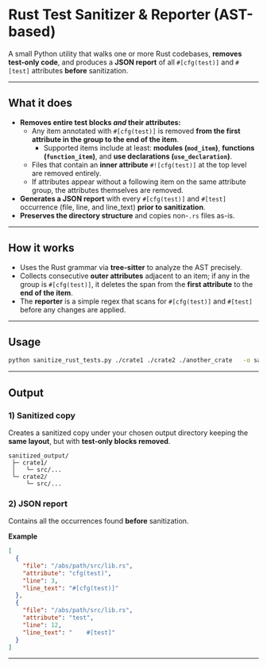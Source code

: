# Rust Test Sanitizer & Reporter (AST-based)

A small Python utility that walks one or more Rust codebases, **removes test-only code**, and produces a **JSON report** of all `#[cfg(test)]` and `#[test]` attributes **before** sanitization.

---

## What it does

- **Removes entire test blocks _and_ their attributes:**
  - Any item annotated with `#[cfg(test)]` is removed **from the first attribute in the group to the end of the item**.
    - Supported items include at least: **modules (`mod_item`)**, **functions (`function_item`)**, and **use declarations (`use_declaration`)**.
  - Files that contain an **inner attribute** `#![cfg(test)]` at the top level are removed entirely.
  - If attributes appear without a following item on the same attribute group, the attributes themselves are removed.
- **Generates a JSON report** with every `#[cfg(test)]` and `#[test]` occurrence (file, line, and line_text) **prior to sanitization**.
- **Preserves the directory structure** and copies non-`.rs` files as-is.

---

## How it works

- Uses the Rust grammar via **tree-sitter** to analyze the AST precisely.
- Collects consecutive **outer attributes** adjacent to an item; if any in the group is `#[cfg(test)]`, it deletes the span from the **first attribute** to the **end of the item**.
- The **reporter** is a simple regex that scans for `#[cfg(test)]` and `#[test]` before any changes are applied.

---

## Usage

```bash
python sanitize_rust_tests.py ./crate1 ./crate2 ./another_crate   -o sanitized_output   -r found_test_attributes.json
```

---

## Output

### 1) Sanitized copy
Creates a sanitized copy under your chosen output directory keeping the **same layout**, but with **test-only blocks removed**.

```
sanitized_output/
 ├─ crate1/
 │   └─ src/...
 └─ crate2/
     └─ src/...
```

### 2) JSON report
Contains all the occurrences found **before** sanitization.

**Example**
```json
[
  {
    "file": "/abs/path/src/lib.rs",
    "attribute": "cfg(test)",
    "line": 3,
    "line_text": "#[cfg(test)]"
  },
  {
    "file": "/abs/path/src/lib.rs",
    "attribute": "test",
    "line": 12,
    "line_text": "    #[test]"
  }
]
```

---
